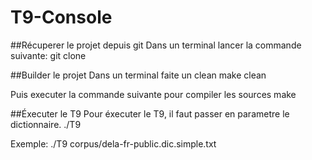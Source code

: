 # T9-Console

##Récuperer le projet depuis git
Dans un terminal lancer la commande suivante:
  git clone 

##Builder le projet
Dans un terminal faite un clean
  make clean

Puis executer la commande suivante pour compiler les sources
  make

##Éxecuter le T9
Pour éxecuter le T9, il faut passer en parametre le dictionnaire.
  ./T9 <dictionnaire>
  
Exemple:
  ./T9 corpus/dela-fr-public.dic.simple.txt
  
  
